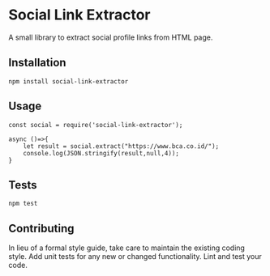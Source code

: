 Social Link Extractor
=====================

A small library to extract social profile links from HTML page.

## Installation

  `npm install social-link-extractor`

## Usage

    const social = require('social-link-extractor');

    async ()=>{
        let result = social.extract("https://www.bca.co.id/");
        console.log(JSON.stringify(result,null,4));
    }
    
## Tests

  `npm test`

## Contributing

In lieu of a formal style guide, take care to maintain the existing coding style. Add unit tests for any new or changed functionality. Lint and test your code.

